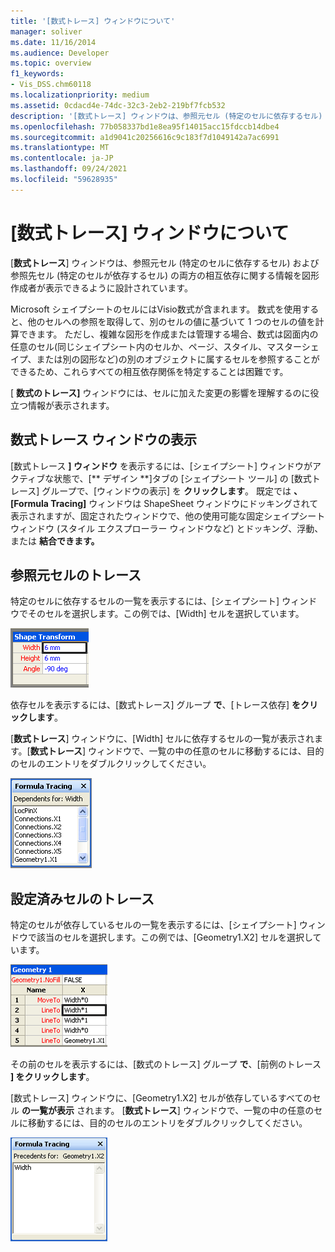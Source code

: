 ```yaml
---
title: '[数式トレース] ウィンドウについて'
manager: soliver
ms.date: 11/16/2014
ms.audience: Developer
ms.topic: overview
f1_keywords:
- Vis_DSS.chm60118
ms.localizationpriority: medium
ms.assetid: 0cdacd4e-74dc-32c3-2eb2-219bf7fcb532
description: '[数式トレース] ウィンドウは、参照元セル (特定のセルに依存するセル) および参照先セル (特定のセルが依存するセル) の両方の相互依存に関する情報を図形作成者が表示できるように設計されています。'
ms.openlocfilehash: 77b058337bd1e8ea95f14015acc15fdccb14dbe4
ms.sourcegitcommit: a1d9041c20256616c9c183f7d1049142a7ac6991
ms.translationtype: MT
ms.contentlocale: ja-JP
ms.lasthandoff: 09/24/2021
ms.locfileid: "59628935"
---
```

# <a name="about-the-formula-tracing-window"></a>[数式トレース] ウィンドウについて

[**数式トレース**] ウィンドウは、参照元セル (特定のセルに依存するセル) および参照先セル (特定のセルが依存するセル) の両方の相互依存に関する情報を図形作成者が表示できるように設計されています。 
  
Microsoft シェイプシートのセルにはVisio数式が含まれます。 数式を使用すると、他のセルへの参照を取得して、別のセルの値に基づいて 1 つのセルの値を計算できます。 ただし、複雑な図形を作成または管理する場合、数式は図面内の任意のセル(同じシェイプシート内のセルか、ページ、スタイル、マスターシェイプ、または別の図形など)の別のオブジェクトに属するセルを参照することができるため、これらすべての相互依存関係を特定することは困難です。 
  
[ **数式のトレース]** ウィンドウには、セルに加えた変更の影響を理解するのに役立つ情報が表示されます。 
  
## <a name="displaying-the-formula-tracing-window"></a>数式トレース ウィンドウの表示

[数式トレース **] ウィンドウ** を表示するには、[シェイプシート] ウィンドウがアクティブな状態で、[** デザイン **]タブの [シェイプシート ツール] の [数式トレース] グループで、[ウィンドウの表示] を **クリックします**。 既定では **、[Formula Tracing]** ウィンドウは ShapeSheet ウィンドウにドッキングされて表示されますが、固定されたウィンドウで、他の使用可能な固定シェイプシート ウィンドウ (スタイル エクスプローラー ウィンドウなど) とドッキング、浮動、または **結合できます。** 
  
## <a name="tracing-dependent-cells"></a>参照元セルのトレース

特定のセルに依存するセルの一覧を表示するには、[シェイプシート] ウィンドウでそのセルを選択します。この例では、[Width] セルを選択しています。 
  
![[幅] セルが選択されている](media/ShapeSheetDependents_UI_01_ZA01039814.gif)
  
依存セルを表示するには、[数式トレース] グループ **で**、[トレース依存] **をクリックします**。
  
[**数式トレース**] ウィンドウに、[Width] セルに依存するセルの一覧が表示されます。[**数式トレース**] ウィンドウで、一覧の中の任意のセルに移動するには、目的のセルのエントリをダブルクリックしてください。 
  
![[幅] セルに依存しているすべてのセルが [数式のトレース] ウィンドウに表示されます。](media/ShapeSheetDependents_UI_02_ZA01039815.gif)
  
## <a name="tracing-precendent-cells"></a>設定済みセルのトレース

特定のセルが依存しているセルの一覧を表示するには、[シェイプシート] ウィンドウで該当のセルを選択します。この例では、[Geometry1.X2] セルを選択しています。 
  
![[Geometry1.X2] セルが選択されている](media/ShapeSheetPrecedents_UI_01_ZA01039817.gif)
  
その前のセルを表示するには、[数式のトレース] グループ **で**、[前例のトレース **] をクリックします**。
  
[数式トレース] ウィンドウに、[Geometry1.X2] セルが依存しているすべてのセル **の一覧が表示** されます。 [**数式トレース**] ウィンドウで、一覧の中の任意のセルに移動するには、目的のセルのエントリをダブルクリックしてください。 
  
![[数式のトレース] ウィンドウに、[Geometry1.X2] セルが依存しているすべてのセルが表示されます。](media/ShapeSheetPrecedents_UI_02_ZA01039818.gif)
  

